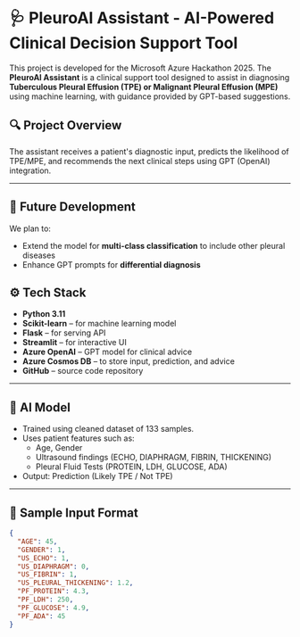 # 🩺 PleuroAI Assistant - AI-Powered Clinical Decision Support Tool

This project is developed for the Microsoft Azure Hackathon 2025. The **PleuroAI Assistant** is a clinical support tool designed to assist in diagnosing **Tuberculous Pleural Effusion (TPE) or Malignant Pleural Effusion (MPE)** using machine learning, with guidance provided by GPT-based suggestions.

## 🔍 Project Overview

The assistant receives a patient's diagnostic input, predicts the likelihood of TPE/MPE, and recommends the next clinical steps using GPT (OpenAI) integration.

---

## 🚀 Future Development

We plan to:
- Extend the model for **multi-class classification** to include other pleural diseases
- Enhance GPT prompts for **differential diagnosis**
  

## ⚙️ Tech Stack

- **Python 3.11**
- **Scikit-learn** – for machine learning model
- **Flask** – for serving API
- **Streamlit** – for interactive UI
- **Azure OpenAI** – GPT model for clinical advice
- **Azure Cosmos DB** – to store input, prediction, and advice
- **GitHub** – source code repository

---

## 🧠 AI Model

- Trained using cleaned dataset of 133 samples.
- Uses patient features such as:
  - Age, Gender
  - Ultrasound findings (ECHO, DIAPHRAGM, FIBRIN, THICKENING)
  - Pleural Fluid Tests (PROTEIN, LDH, GLUCOSE, ADA)
- Output: Prediction (Likely TPE / Not TPE)

---

## 🧪 Sample Input Format

```json
{
  "AGE": 45,
  "GENDER": 1,
  "US_ECHO": 1,
  "US_DIAPHRAGM": 0,
  "US_FIBRIN": 1,
  "US_PLEURAL_THICKENING": 1.2,
  "PF_PROTEIN": 4.3,
  "PF_LDH": 250,
  "PF_GLUCOSE": 4.9,
  "PF_ADA": 45
}
